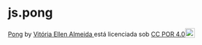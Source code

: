 # js.pong

<p xmlns:cc="http://creativecommons.org/ns#" xmlns:dct="http://purl.org/dc/terms/"><a property="dct:title" rel="cc:attributionURL" href="https://github.com/vitoriaea/js.pong?tab=readme-ov-file#jspong">Pong</a> by <a rel="cc:attributionURL dct:creator" property="cc:attributionName" href="https://vitoriaea.github.io/js.pong/">Vitória Ellen Almeida </a> está licenciada sob <a href=" https://creativecommons.org/licenses/by/4.0/?ref=chooser-v1" target="_blank" rel="licença noopener noreferrer" style="display:inline-block;" >CC POR 4.0<img style="height:22px!importante; margem-esquerda: 3px; vertical-align:text-bottom;" src="https://mirrors.creativecommons.org/presskit/icons/cc.svg?ref=chooser-v1" alt=""><img style="height:22px!important; margem-esquerda: 3px; vertical-align:text-bottom;" src="https://mirrors.creativecommons.org/presskit/icons/by.svg?ref=chooser-v1" alt=""></a></p>
